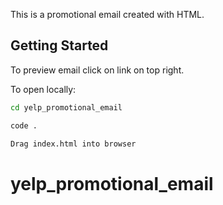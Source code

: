 This is a promotional email created with HTML.

## Getting Started

To preview email click on link on top right.

To open locally:

```bash
cd yelp_promotional_email

code .

Drag index.html into browser
```

# yelp_promotional_email
